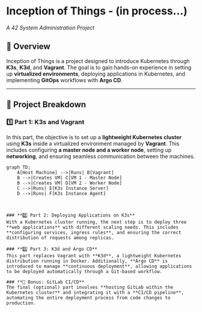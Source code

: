 # Inception of Things  - (in process...)
*A 42 System Administration Project*

## 📌 Overview  
Inception of Things is a project designed to introduce Kubernetes through **K3s**, **K3d**, and **Vagrant**. The goal is to gain hands-on experience in setting up **virtualized environments**, deploying applications in Kubernetes, and implementing **GitOps** workflows with **Argo CD**.

---

## 📂 Project Breakdown  

### **1️⃣ Part 1: K3s and Vagrant**  
In this part, the objective is to set up a **lightweight Kubernetes cluster** using **K3s** inside a virtualized environment managed by **Vagrant**. This includes configuring **a master node and a worker node**, setting up **networking**, and ensuring seamless communication between the machines.

```mermaid
graph TD;
    A[Host Machine] -->|Runs| B[Vagrant]
    B -->|Creates VM| C[VM 1 - Master Node]
    B -->|Creates VM| D[VM 2 - Worker Node]
    C -->|Runs| E[K3s Instance Server]
    D -->|Runs| F[K3s Instance Agent]



### **2️⃣ Part 2: Deploying Applications on K3s**  
With a Kubernetes cluster running, the next step is to deploy three **web applications** with different scaling needs. This includes **configuring services, ingress rules**, and ensuring the correct distribution of requests among replicas.

### **3️⃣ Part 3: K3d and Argo CD**  
This part replaces Vagrant with **K3d**, a lightweight Kubernetes distribution running in Docker. Additionally, **Argo CD** is introduced to manage **continuous deployment**, allowing applications to be deployed automatically through a Git-based workflow.

### **🌟 Bonus: GitLab CI/CD**  
The final (optional) part involves **hosting GitLab within the Kubernetes cluster** and integrating it with a **CI/CD pipeline**, automating the entire deployment process from code changes to production.



